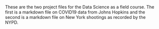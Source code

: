These are the two project files for the Data Science as a field course.
The first is a markdown file on COVID19 data from Johns Hopkins and the second is a markdown file on New York shootings as recorded by the NYPD.
